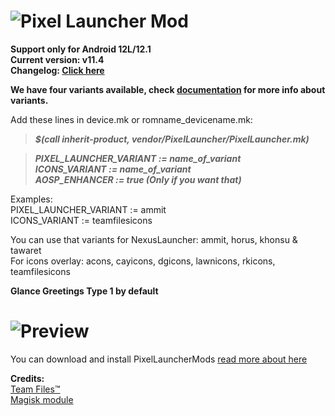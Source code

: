 # ![Pixel Launcher Mod](https://telegra.ph/file/3a0555c9fbe41c75aa95d.jpg)<br/>
**Support only for Android 12L/12.1**<br/>
**Current version: v11.4**<br/>
**Changelog: [Click here](https://telegra.ph/Changelog-Of-Pixel-Launcher-MoOD-07-07)**


**We have four variants available, check [documentation](https://docs.google.com/document/d/1F8Ro0OyVr9CIkPQ2BOJASTlb88OpghnQJG4H0rip5yg/edit#heading=h.5axx1dauoj53) for more info about variants.**<br/>

Add these lines in device.mk or romname_devicename.mk:
>**_$(call inherit-product, vendor/PixelLauncher/PixelLauncher.mk)_**

>**_PIXEL_LAUNCHER_VARIANT := name_of_variant_** <br/>
>**_ICONS_VARIANT := name_of_variant_** <br/>
>**_AOSP_ENHANCER := true (Only if you want that)_** <br/>

Examples: <br/> PIXEL_LAUNCHER_VARIANT := ammit <br/> ICONS_VARIANT := teamfilesicons <br/>

You can use that variants for NexusLauncher: ammit, horus, khonsu & tawaret  <br/>
For icons overlay: acons, cayicons, dgicons, lawnicons, rkicons, teamfilesicons

**Glance Greetings Type 1 by default**
# ![Preview](https://graph.org/file/585ec9f42f519a83571f4.jpg)<br/>

You can download and install PixelLauncherMods [read more about here](https://github.com/KieronQuinn/PixelLauncherMods)


**Credits:**<br/>
[Team Files™](https://t.me/modulesrepo)<br/>
[Magisk module](https://t.me/modulesrepo/3166)<br/>
